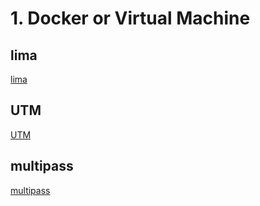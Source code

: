# 1. Docker or Virtual Machine

## lima

[lima](./lima.md)

## UTM

[UTM](./UTM.md)

## multipass

[multipass](./multipass.md)
